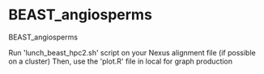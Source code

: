 # BEAST_angiosperms
BEAST_angiosperms

Run 'lunch_beast_hpc2.sh' script on your Nexus alignment file (if possible on a cluster)
Then, use the 'plot.R' file in local for graph production
